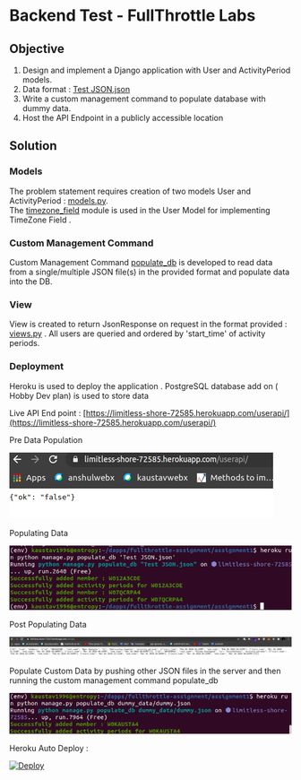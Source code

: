 # Backend Test - FullThrottle Labs

## Objective

1. Design and implement a Django application with User and ActivityPeriod models.
2. Data format : [Test JSON.json](https://raw.githubusercontent.com/kaustav1996/fullthrottle_assignment1/master/Test%20JSON.json)
3. Write a custom management command to populate database with dummy data.
4. Host the API Endpoint in a publicly accessible location

## Solution

### Models
The problem statement requires creation of two models User and ActivityPeriod : [models.py](https://github.com/kaustav1996/fullthrottle_assignment1/blob/master/userapi/models.py). <br>
The [timezone_field](https://pypi.org/project/django-timezone-field/) module is used in the User Model for implementing TimeZone Field .

### Custom Management Command
Custom Management Command [populate_db](https://github.com/kaustav1996/fullthrottle_assignment1/blob/master/userapi/management/commands/populate_db.py) is developed to read data from a single/multiple JSON file(s) in the provided format and populate data into the DB. 

### View

View is created to return JsonResponse on request in the format provided : [views.py](https://github.com/kaustav1996/fullthrottle_assignment1/blob/master/userapi/views.py) . All users are queried and ordered by 'start_time' of activity periods.

### Deployment

Heroku is used to deploy the application . PostgreSQL database add on ( Hobby Dev plan) is used to store data

Live API End point : [https://limitless-shore-72585.herokuapp.com/userapi/](https://limitless-shore-72585.herokuapp.com/userapi/)

Pre Data Population

![Pre Data Population](screenshots/before_populating_db.png)

Populating Data

![Pre Data Population](screenshots/populating_db.png)

Post Populating Data

![Pre Data Population](screenshots/post_populating_db.png)

Populate Custom Data by pushing other JSON files in the server and then running the custom management command populate_db

![Custom Data Population](screenshots/custom_data.png)

Heroku Auto Deploy : 

[![Deploy](https://www.herokucdn.com/deploy/button.svg)](https://heroku.com/deploy)

